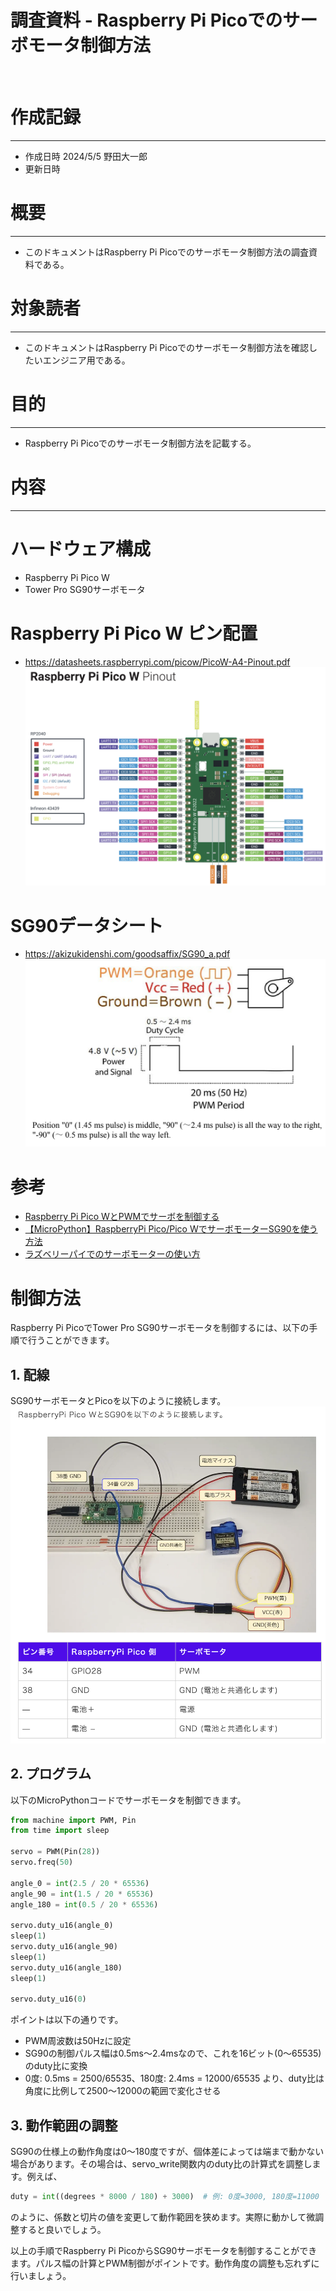 # 調査資料 - Raspberry Pi Picoでのサーボモータ制御方法
&nbsp;
# 作成記録
---
* 作成日時 2024/5/5 野田大一郎
* 更新日時
&nbsp;
# 概要
---
* このドキュメントはRaspberry Pi Picoでのサーボモータ制御方法の調査資料である。
&nbsp;
# 対象読者
---
* このドキュメントはRaspberry Pi Picoでのサーボモータ制御方法を確認したいエンジニア用である。
&nbsp;
# 目的
---
* Raspberry Pi Picoでのサーボモータ制御方法を記載する。
&nbsp;

# 内容
---
# ハードウェア構成
* Raspberry Pi Pico W
* Tower Pro SG90サーボモータ

# Raspberry Pi Pico W ピン配置
* https://datasheets.raspberrypi.com/picow/PicoW-A4-Pinout.pdf
![RaspberryPiPicoWPinout](./images/RaspberryPiPicoWPinout.png)

# SG90データシート
* https://akizukidenshi.com/goodsaffix/SG90_a.pdf
![sg90_datasheet](./images/sg90_datasheet.png)

# 参考
* [Raspberry Pi Pico WとPWMでサーボを制御する](https://picockpit.com/raspberry-pi/ja/%E3%83%A9%E3%82%BA%E3%83%99%E3%83%AA%E3%83%BC%E3%83%91%E3%82%A4%E3%83%BB%E3%83%94%E3%82%B3w%E3%83%BB%E3%83%91%E3%83%AB%E3%82%B9%E5%B9%85%E5%A4%89%E8%AA%BF%E3%83%BBpwm%E3%81%AB%E3%82%88%E3%82%8B/)
* [【MicroPython】RaspberryPi Pico/Pico WでサーボモーターSG90を使う方法](https://tech-and-investment.com/raspberrypi-picow-12-servo/)
* [ラズベリーパイでのサーボモーターの使い方](https://raspi-school.com/servo/)

# 制御方法
Raspberry Pi PicoでTower Pro SG90サーボモータを制御するには、以下の手順で行うことができます。

## 1. 配線

SG90サーボモータとPicoを以下のように接続します。<br>
![connect_pico_and_sg90](./images/connect_pico_and_sg90.png)

## 2. プログラム

以下のMicroPythonコードでサーボモータを制御できます。

```python
from machine import PWM, Pin
from time import sleep

servo = PWM(Pin(28))
servo.freq(50)

angle_0 = int(2.5 / 20 * 65536)
angle_90 = int(1.5 / 20 * 65536)
angle_180 = int(0.5 / 20 * 65536)

servo.duty_u16(angle_0)
sleep(1)
servo.duty_u16(angle_90)
sleep(1)
servo.duty_u16(angle_180)
sleep(1)

servo.duty_u16(0)
```

ポイントは以下の通りです。

- PWM周波数は50Hzに設定
- SG90の制御パルス幅は0.5ms〜2.4msなので、これを16ビット(0〜65535)のduty比に変換
- 0度: 0.5ms = 2500/65535、180度: 2.4ms = 12000/65535 より、duty比は角度に比例して2500〜12000の範囲で変化させる

## 3. 動作範囲の調整

SG90の仕様上の動作角度は0〜180度ですが、個体差によっては端まで動かない場合があります。その場合は、servo_write関数内のduty比の計算式を調整します。例えば、

```python 
duty = int((degrees * 8000 / 180) + 3000)  # 例: 0度=3000, 180度=11000
```

のように、係数と切片の値を変更して動作範囲を狭めます。実際に動かして微調整すると良いでしょう。

以上の手順でRaspberry Pi PicoからSG90サーボモータを制御することができます。パルス幅の計算とPWM制御がポイントです。動作角度の調整も忘れずに行いましょう。